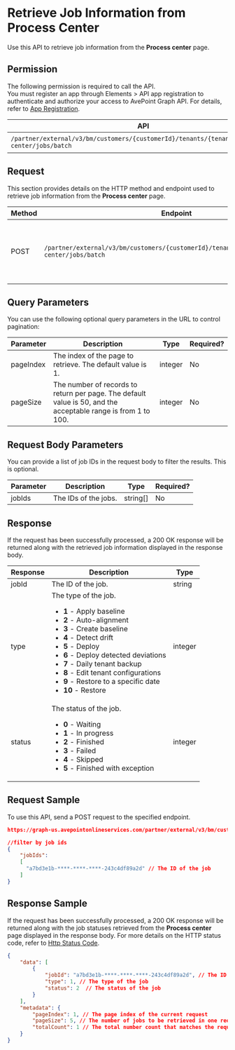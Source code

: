 # Retrieve Job Information from Process Center

Use this API to retrieve job information from the **Process center** page.

## Permission  

The following permission is required to call the API.  
You must register an app through Elements > API app registration to authenticate and authorize your access to AvePoint Graph API. For details, refer to [App Registration](../register-app.md).  

| API  | Permission  |
|-----------|--------|
| `/partner/external/v3/bm/customers/{customerId}/tenants/{tenantId}/process-center/jobs/batch` | elements.bm.tenant.read.all or elements.bm.tenant.readwrite.all |  

## Request

This section provides details on the HTTP method and endpoint used to retrieve job information from the **Process center** page.

| Method | Endpoint | Description |
| --- | --- | --- |
| POST | `/partner/external/v3/bm/customers/{customerId}/tenants/{tenantId}/process-center/jobs/batch` | Retrieves job information from the **Process center** page. |

## Query Parameters

You can use the following optional query parameters in the URL to control pagination:

|Parameter|Description | Type|Required?|
|---|---|---|---|
|pageIndex|The index of the page to retrieve. The default value is 1. |integer|No|
|pageSize|The number of records to return per page. The default value is 50, and the acceptable range is from 1 to 100.|integer|No|

## Request Body Parameters

You can provide a list of job IDs in the request body to filter the results. This is optional.

|Parameter|Description | Type|Required?|
|---|---|---|---|
|jobIds|The IDs of the jobs. |string[] |No|

## Response

If the request has been successfully processed, a 200 OK response will be returned along with the retrieved job information displayed in the response body.

| Response | Description | Type |
| --- | --- | --- |
| jobId | The ID of the job. | string |
| type | The type of the job. <ul><li>**1** - Apply baseline</li><li>**2** - Auto-alignment</li><li>**3** - Create baseline</li><li>**4** - Detect drift</li><li>**5** - Deploy</li><li>**6** - Deploy detected deviations</li><li>**7** - Daily tenant backup</li><li>**8** - Edit tenant configurations </li><li>**9** - Restore to a specific date</li><li>**10** - Restore</li></ul> | integer |
| status | The status of the job.<ul><li>**0** - Waiting</li><li>**1** - In progress</li><li>**2** - Finished</li><li>**3** - Failed</li><li>**4** - Skipped</li><li>**5** - Finished with exception</li></ul> | integer |

## Request Sample

To use this API, send a POST request to the specified endpoint.

```json
https://graph-us.avepointonlineservices.com/partner/external/v3/bm/customers/38c6a73d-****-****-****-75b0f1959474/tenants/a2145aa5-****-****-****-7fffd6e0cc68/process-center/jobs/batch?pageIndex=1&pageSize=50

//filter by job ids
{
    "jobIds": 
    [
      "a7bd3e1b-****-****-****-243c4df89a2d" // The ID of the job
    ]
}
```

## Response Sample  

If the request has been successfully processed, a 200 OK response will be returned along with the job statuses retrieved from the **Process center** page displayed in the response body. For more details on the HTTP status code, refer to [Http Status Code](../Use-AvePoint-Graph-API.md#http-status-code).

```json
{
    "data": [
        {
            "jobId": "a7bd3e1b-****-****-****-243c4df89a2d", // The ID of the job
            "type": 1, // The type of the job
            "status": 2  // The status of the job
        }
    ],
    "metadata": {
        "pageIndex": 1, // The page index of the current request
        "pageSize": 5, // The number of jobs to be retrieved in one request
        "totalCount": 1 // The total number count that matches the request
    }
}